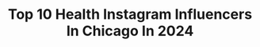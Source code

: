 ---
title: Top 10 Health Instagram Influencers In Chicago In 2024
description: >-
  Find top health Instagram influencers in Chicago in 2024. Most popular hashtags: #health #bodybuilding #wellness #motivation.
platform: Instagram
hits: 163
text_top: Discover the best Instagram profiles on inBeat.
text_bottom: Our platform holds 163 Instagram influencers like this in Chicago, United States for you to contact.
profiles:
  - username: "stealsanddeals2"
    fullname: >-
      Steals and Deals Squared | Kelly Gross| Chicago Content Creator
    bio: >-
      📍Chicago Area Content Creator |Best Deals | Motherhood | UGC Featured in : @nordstrom
    location: "United States"
    followers: 45879
    engagement: 119
    commentsToLikes: 0.142269
    id: cl7i0lrf9trde0i23v5zbosfe
    verified: false
    hashtags: "#ad, #joinshoutout, #momsofinstagram, #chicagoblogger"
  - username: "stephfaye7"
    fullname: >-
      Stephanie Faye
    bio: >-
      Director of Communications. Traveler. Masters in PR. 1/3 of The Frequency Podcast. “Never get so busy making a living, you forget to make a life.”
    location: "United States"
    followers: 2585
    engagement: 1237
    commentsToLikes: 0.054226
    id: ck8tbga4ivjod0j78hxiej9kq
    verified: false
    hashtags: "#blacklivesmatter, #instatravel, #instablogger, #love"
  - username: "biscaiapro"
    fullname: >-
      Beatriz Biscaia
    bio: >-
      Youngest Bikini Olympian 2x Pro Champ @joe_binley 💕 @pewpewpew_prep @projectadofficial @professornutz @anesteziafitness @slimtum @protan_official
    location: "United States"
    followers: 71755
    engagement: 425
    commentsToLikes: 0.014270
    id: ck15sx6t9f98p0i19kolqw2ew
    verified: false
    hashtags: "#projectad, #gymmotivation, #bodybuilding, #teamad"
  - username: "_gifted_handzvip"
    fullname: >-
      Pro Grooming
    bio: >-
      Business Consultant Movie Director 🎬 GSU Alum 🎓 CEO of “Gifted Handz VIP” ⚜️La. 🛫 HTX📍 U.S. Air Force Veteran ⬇️ Products, Courses, Services ⬇️
    location: "United States"
    followers: 21622
    engagement: 92
    commentsToLikes: 0.022672
    id: ck5cl4k5ky8fv0i11hhkr69wc
    verified: false
    hashtags: "#phillybarber, #veganfriendlyproducts, #allnatural, #groomingproducts"
  - username: "aaaaayevuh"
    fullname: >-
      Ava Bracey🏋🏾‍♂️ | Your Fitness Coach
    bio: >-
      @pescience ATHLETE @gymshark @inakapower code ‘AVA’ Collabs 📧 BraceyL.Ava@gmail.com ⬇️ limited 1:1 coaching spots now open
    location: "United States"
    followers: 383883
    engagement: 355
    commentsToLikes: -3.309670
    id: cl8balxm23cmd0i239ysp5rkr
    verified: false
    hashtags: "#travel, #gymshark, #bodybuilding, #weightlossmotivation"
  - username: "adina_todita"
    fullname: >-
      Adina | Content Creator |
    bio: >-
      ▫️ lifestyle / makeup / aesthetic / skincare ✉️ adinatodita@yahoo.com
    location: "United States"
    followers: 22545
    engagement: 1211
    commentsToLikes: 0.023988
    id: cl229h5gxh96z0i23rqy83yd6
    verified: false
    hashtags: "#pinterestinspired, #softminimalism, #minimalmoodboard, #aestheticfeed"
  - username: "fitnezzabbz"
    fullname: >-
      Abby Purnell
    bio: >-
      ✨Practice Development Specialist 📍Chicago •Evexias Health Solutions- EvexiPEL •FarmaKeio Custom Compounding @legion Athlete “Fitnezzabbz”
    location: "United States"
    followers: 30438
    engagement: 88
    commentsToLikes: 0.055508
    id: clr5xt3irst6m0k08pncj0dir
    verified: false
    hashtags: "#chicagofoodie, #hairtok, #hairproducts, #socialitemedia"
  - username: "jzpthomas"
    fullname: >-
      JP | Fashion & Fitness
    bio: >-
      Where Fashion Meets Fitness Corporate professional with a passion for fashion health & fitness 📍Chicago NASM CPT Agent: Jaclyn@10mgmt.com @10mgmt
    location: "United States"
    followers: 18019
    engagement: 260
    commentsToLikes: 0.176869
    id: ck8t3z3o950dg0j78vy93iljh
    verified: false
    hashtags: "#fitnessmotivation, #myfabletics, #moveinfabletics, #plantbaseddiet"
  - username: "connorcarrick"
    fullname: >-
      Connor Carrick
    bio: >-
      • New Jersey Devils #5 • Host of @curiouscompetitor Podcast • Husband @lexiicarrick   • @hoagiethefrenchie • Mental Health Advocate • Native Chicagoan
    location: "United States"
    followers: 49594
    engagement: 537
    commentsToLikes: 0.021131
    id: ck14lbe9btt0n0i19tsl5cogk
    verified: true
    hashtags: "#njdevils, #powerplate, #wjc, #feltcutemightdeletelater"
  - username: "trainwithhec"
    fullname: >-
      Hector “Thee Trainer” Regalado
    bio: >-
      🎓SIUC 15 (Sports Admin) 📚CPT (NESTA) 💪🏻IFBB/NPC Coach 🧎🏻Mobility Specialist (FRC)(FRA)(ISM) 🥊Professional S&C Coach 💻 Manager For @kenzie_vance
    location: "United States"
    followers: 96205
    engagement: 153
    commentsToLikes: 0.039123
    id: ckvla38q5bn9n0j23nd53o6s1
    verified: false
    hashtags: "#hdcfitness, #trainer, #coach, #wealth"
---